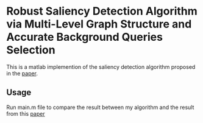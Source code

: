 
# Robust Saliency Detection Algorithm via Multi-Level Graph Structure and Accurate Background Queries Selection

This is a matlab implemention of the saliency detection algorithm proposed in the [paper](https://github.com/Flocculus/Saliency-Detection-Algorithm-via-Multi-Level-Graph-Structure-and-Accurate-Background-Queries-Select/blob/master/Robust%20Saliency%20Detection%20Algorithm%20via%20Multi-Level%20Graph%20Structure%20and%20Accurate%20Background%20Queries%20Selection.pdf).

## Usage

Run main.m file to compare the result between my algorithm and the result from this [paper](https://ieeexplore.ieee.org/document/7298887)


